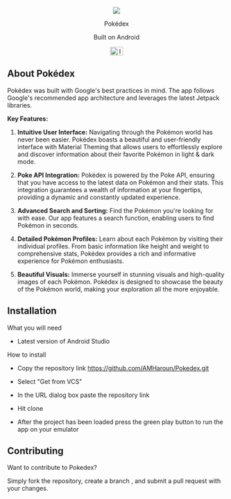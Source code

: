 

<p align="center">
<img src=https://user-images.githubusercontent.com/29473781/180619084-a56960ab-7efa-4e34-9d33-4e3e581d62ff.png>
</p>

<p align="center">Pokédex</p>

<p align="center">Built on Android</p>

<p align="center">
<img src="https://cdn.worldvectorlogo.com/logos/android-logomark.svg" alt="Icon" width="30" height="20">
</p>

## About Pokédex


Pokédex was built with Google's best practices in mind. The app follows Google's recommended app architecture and leverages the latest Jetpack libraries.

**Key Features:**

1. **Intuitive User Interface:**
   Navigating through the Pokémon world has never been easier. Pokédex boasts a beautiful and user-friendly interface with Material Theming that allows users to effortlessly explore and discover information about their favorite Pokémon in light & dark mode.

2. **Poke API Integration:**
   Pokédex is powered by the Poke API, ensuring that you have access to the latest data on Pokémon and their stats. This integration guarantees a wealth of information at your fingertips, providing a dynamic and constantly updated experience.

3. **Advanced Search and Sorting:**
   Find the Pokémon you're looking for with ease. Our app features a search function, enabling users to find Pokémon in seconds.

4. **Detailed Pokémon Profiles:**
   Learn about each Pokémon by visiting their individual profiles. From basic information like height and weight to comprehensive stats, Pokédex provides a rich and informative experience for Pokémon enthusiasts.

5. **Beautiful Visuals:**
   Immerse yourself in stunning visuals and high-quality images of each Pokémon. Pokédex is designed to showcase the beauty of the Pokémon world, making your exploration all the more enjoyable.


## Installation

What you will need

- Latest version of Android Studio

How to install

- Copy the repository link https://github.com/AMHaroun/Pokedex.git

- Select "Get from VCS"

- In the URL dialog box paste the repository link

- Hit clone

- After the project has been loaded press the green play button to run the app on your emulator


## Contributing

Want to contribute to Pokedex?


Simply fork the repository, create a branch , and submit a pull request with your changes.
